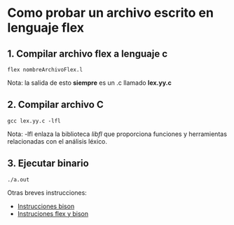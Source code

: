# Como probar un archivo escrito en lenguaje flex
## 1. Compilar archivo flex a lenguaje c
```
flex nombreArchivoFlex.l
```
Nota: la salida de esto **siempre** es un .c llamado **lex.yy.c**
## 2. Compilar archivo C
```
gcc lex.yy.c -lfl
```
Nota: -lfl enlaza la biblioteca *libfl* que proporciona funciones y herramientas relacionadas con el análisis léxico.
## 3. Ejecutar binario
```
./a.out
```
Otras breves instrucciones: 
- [Instrucciones bison](instruccionesBison.md)
- [Instruciones flex y bison](instruccionesBison.md)